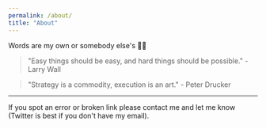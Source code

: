 ```yaml
---
permalink: /about/
title: "About"
---
```


Words are my own or somebody else's 🖖🏼

> "Easy things should be easy, and hard things should be possible." - Larry Wall

> "Strategy is a commodity, execution is an art." - Peter Drucker

---

If you spot an error or broken link please contact me and let me know (Twitter is best if you don't have my email).